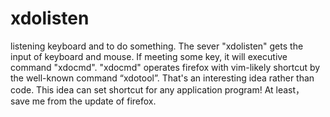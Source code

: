 # xdolisten
listening keyboard and to do something. The sever "xdolisten" gets the input of keyboard and mouse.  If meeting  some key, it will  executive command "xdocmd".  "xdocmd" operates firefox with vim-likely shortcut  by the well-known command “xdotool”.  That's an interesting idea rather than code.  This idea can set shortcut for any application program! At least， save me from the update of firefox. 
